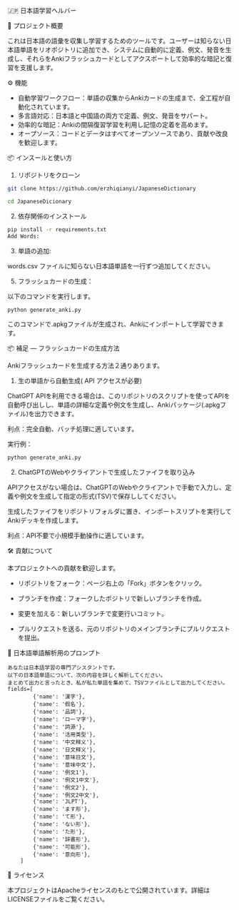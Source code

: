 🇯🇵 日本語学習ヘルバー

📌 プロジェクト概要

これは日本語の語彙を収集し学習するためのツールです。ユーザーは知らない日本語単語をリオポジトリに追加でき、システムに自動的に定義、例文、発音を生成し、それらをAnkiフラッシュカードとしてアクスポートして効率的な暗記と復習を支援します。

⚙️ 機能

- 自動学習ワークフロー：単語の収集からAnkiカードの生成まで、全工程が自動化されています。
- 多言語対応：日本語と中国語の両方で定義、例文、発音をサパート。
- 効率的な暗記：Ankiの間隔復習学習を利用し記憶の定着を高めます。
- オープソース：コードとデータはすべてオープンソースであり、貢献や改良を歓迎します。


📦 インスールと使い方

1. リポジトリをクローン

```bash
git clone https://github.com/erzhiqianyi/JapaneseDictionary

cd JapaneseDicionary
```

2. 依存関係のインストール

```bash
pip install -r requirements.txt
Add Words:
```

3. 単語の追加:

words.csv ファイルに知らない日本語単語を一行ずつ追加してください。

5. フラッシュカードの生成：

以下のコマンドを実行します。

```bash
python generate_anki.py
```

このコマンドで.apkgファイルが生成され、Ankiにインポートして学習できます。

📦 補足 — フラッシュカードの生成方法 

Ankiフラッシュカードを生成する方法２通りあります。


1. 生の単語から自動生成( API アクセスが必要)

ChatGPT APIを利用できる場合は、このリポジトリのスクリプトを使ってAPIを自動呼び出しし、単語の詳細な定義や例文を生成し、Ankiパッケージ(.apkgファイル)を出力できます。

利点：完全自動、バッチ処理に適しています。

実行例：

```bash
python generate_anki.py  
```

2. ChatGPTのWebやクライアントで生成したファイフを取り込み

APIアクセスがない場合は、ChatGPTのWebやクライアントで手動で入力し、定義や例文を生成して指定の形式(TSV)で保存ししてください。

生成したファイフをリポジトリフォルダに置き、インポートスリプトを実行してAnkiデッキを作成します。

利点：API不要で小規模手動操作に適しています。

🛠️ 貢献について

本プロジェクトへの貢献を歓迎します。

- リポジトリをフォーク：ページ右上の「Fork」ボタンをクリック。

- ブランチを作成：フォークしたボジトリで新しいブランチを作成。

- 変更を加える：新しいブランチで変更行いコミット。

- プルリクエストを送る、元のリポジトリのメインブランチにプルリクエストを提出。


📄 日本語単語解析用のプロンプト

```
あなたは日本語学習の専門アシスタントです。
以下の日本語単語について、次の内容を詳しく解析してください。
まとめて出力と言ったとき、私が私た単語を集めて、TSVファイルとして出力してください。
fields=[
        {'name': '漢字'},
        {'name': '假名'},    
        {'name': '品詞'},
        {'name': 'ローマ字'},
        {'name': '詞源'},
        {'name': '活用类型'},
        {'name': '中文释义'},
        {'name': '日文释义'},
        {'name': '意味日文'},
        {'name': '意味中文'},
        {'name': '例文1'},
        {'name': '例文1中文'},
        {'name': '例文2'},
        {'name': '例文2中文'},
        {'name': 'JLPT'},
        {'name': 'ます形'},
        {'name': 'て形'},
        {'name': 'ない形'},
        {'name': 'た形'},
        {'name': '辞書形'},
        {'name': '可能形'},
        {'name': '意向形'},
    ]
```

📄 ライセンス

本プロジェクトはApacheライセンスのもとで公開されています。詳細はLICENSEファイルをご覧ください。
